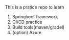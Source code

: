 This is a pratice repo to learn 
  1. Springboot framework
  2. CI/CD practice
  3. Build tools(maven/gradel)
  4. (option) Azure
